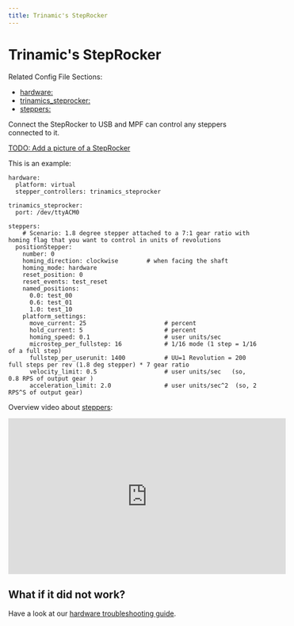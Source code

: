 ```yaml
---
title: Trinamic's StepRocker
---
```


# Trinamic's StepRocker


Related Config File Sections:

* [hardware:](../config/hardware.md)
* [trinamics_steprocker:](../config/trinamics_steprocker.md)
* [steppers:](../config/steppers.md)

Connect the StepRocker to USB and MPF can control any steppers connected
to it.

[TODO: Add a picture of a StepRocker](../about/help.md)

This is an example:

``` mpf-config
hardware:
  platform: virtual
  stepper_controllers: trinamics_steprocker

trinamics_steprocker:
  port: /dev/ttyACM0

steppers:
    # Scenario: 1.8 degree stepper attached to a 7:1 gear ratio with homing flag that you want to control in units of revolutions
  positionStepper:
    number: 0
    homing_direction: clockwise        # when facing the shaft
    homing_mode: hardware
    reset_position: 0
    reset_events: test_reset
    named_positions:
      0.0: test_00
      0.6: test_01
      1.0: test_10
    platform_settings:
      move_current: 25                      # percent
      hold_current: 5                       # percent
      homing_speed: 0.1                     # user units/sec
      microstep_per_fullstep: 16            # 1/16 mode (1 step = 1/16 of a full step)
      fullstep_per_userunit: 1400           # UU=1 Revolution = 200 full steps per rev (1.8 deg stepper) * 7 gear ratio
      velocity_limit: 0.5                   # user units/sec   (so, 0.8 RPS of output gear )
      acceleration_limit: 2.0               # user units/sec^2  (so, 2 RPS^S of output gear)
```

Overview video about
[steppers](../mechs/steppers.md):

<div class="video-wrapper">
<iframe width="560" height="315" src="https://www.youtube.com/embed/YaRNBU0OHGc" title="YouTube video player" frameborder="0" allow="accelerometer; autoplay; clipboard-write; encrypted-media; gyroscope; picture-in-picture" allowfullscreen></iframe>
</div>

## What if it did not work?

Have a look at our [hardware troubleshooting guide](troubleshooting_hardware/index.md).
